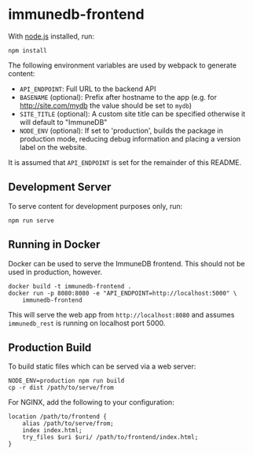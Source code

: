 immunedb-frontend
===============
With [node.js](http://nodejs.org) installed, run:

    npm install

The following environment variables are used by webpack to generate content:

* `API_ENDPOINT`: Full URL to the backend API
* `BASENAME` (optional): Prefix after hostname to the app (e.g. for http://site.com/mydb
  the value should be set to `mydb`)
* `SITE_TITLE` (optional): A custom site title can be specified otherwise it will default to "ImmuneDB"
* `NODE_ENV` (optional): If set to 'production', builds the package in
  production mode, reducing debug information and placing a version label on the
  website.

It is assumed that `API_ENDPOINT` is set for the remainder of this README.

Development Server
------------------
To serve content for development purposes only, run:

    npm run serve

Running in Docker
-----------------
Docker can be used to serve the ImmuneDB frontend.  This should not be used in
production, however.

    docker build -t immunedb-frontend .
    docker run -p 8080:8080 -e "API_ENDPOINT=http://localhost:5000" \
        immunedb-frontend

This will serve the web app from `http://localhost:8080` and assumes
`immunedb_rest` is running on localhost port 5000.

Production Build
----------------
To build static files which can be served via a web server:

    NODE_ENV=production npm run build
    cp -r dist /path/to/serve/from

For NGINX, add the following to your configuration:

    location /path/to/frontend {
        alias /path/to/serve/from;
        index index.html;
        try_files $uri $uri/ /path/to/frontend/index.html;
    }
